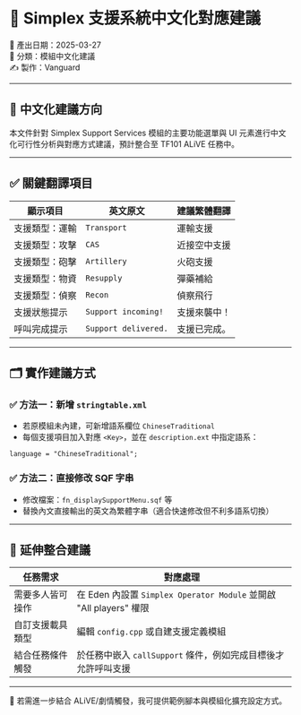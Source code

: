 # 🔧 Simplex 支援系統中文化對應建議
📅 產出日期：2025-03-27  
📂 分類：模組中文化建議  
✍️ 製作：Vanguard

---

## 📘 中文化建議方向

本文件針對 Simplex Support Services 模組的主要功能選單與 UI 元素進行中文化可行性分析與對應方式建議，預計整合至 TF101 ALiVE 任務中。

---

## ✅ 關鍵翻譯項目

| 顯示項目 | 英文原文 | 建議繁體翻譯 |
|-----------|-----------|----------------|
| 支援類型：運輸 | `Transport` | 運輸支援 |
| 支援類型：攻擊 | `CAS` | 近接空中支援 |
| 支援類型：砲擊 | `Artillery` | 火砲支援 |
| 支援類型：物資 | `Resupply` | 彈藥補給 |
| 支援類型：偵察 | `Recon` | 偵察飛行 |
| 支援狀態提示 | `Support incoming!` | 支援來襲中！ |
| 呼叫完成提示 | `Support delivered.` | 支援已完成。 |

---

## 🗂️ 實作建議方式

### ✅ 方法一：新增 `stringtable.xml`

- 若原模組未內建，可新增語系欄位 `ChineseTraditional`
- 每個支援項目加入對應 `<Key>`，並在 `description.ext` 中指定語系：

```sqf
language = "ChineseTraditional";
```

### ✅ 方法二：直接修改 SQF 字串

- 修改檔案：`fn_displaySupportMenu.sqf` 等
- 替換內文直接輸出的英文為繁體字串（適合快速修改但不利多語系切換）

---

## 🧩 延伸整合建議

| 任務需求 | 對應處理 |
|-----------|-----------|
| 需要多人皆可操作 | 在 Eden 內設置 `Simplex Operator Module` 並開啟 "All players" 權限 |
| 自訂支援載具類型 | 編輯 `config.cpp` 或自建支援定義模組 |
| 結合任務條件觸發 | 於任務中嵌入 `callSupport` 條件，例如完成目標後才允許呼叫支援 |

---

📘 若需進一步結合 ALiVE/劇情觸發，我可提供範例腳本與模組化擴充設定方式。


